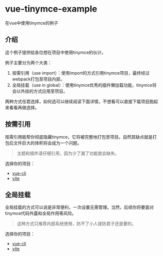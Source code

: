 # vue-tinymce-example

在vue中使用tinymce的例子

## 介绍

这个例子提供给各位想在项目中使用tinymce的伙计。

例子主要分为两个大类：

1. 按需引用（use import）：使用import的方式引用tinymce项目，最终经过webpack打包至项目内部。
2. 全局挂载（use in global）：使用tinymce优秀的插件懒加载功能，tinymce将会以外挂的方式应用至项目。

两种方式任君选择，如何选可以继续阅读下面详情，不想看可以直接下载项目跑起来看看再做选择。

## 按需引用

按需引用能帮你彻底隐藏tinymce，它将被完整地打包至项目。自然其缺点就是打包后文件巨大的体积将会成为一个问题。

> 主题和插件请仔细引用，因为少了漏了功能就会缺失。

选择你的项目：

- [vue-cli](./vue-cli/use_import/README.md)
- [vite](./vite/use_import/README.md)

## 全局挂载

全局挂载的方式可以说是非常便利，一次设置无需管理。当然，后续你将要面对tinymce代码外露和全局作用等风险。

> 这种方式只推荐内部系统使用，防不了小人提防君子还是要的。

选择你的项目：

- [vue-cli](./vue-cli/use_in_global/README.md)
- [vite](./vite/use_in_global/README.md)

